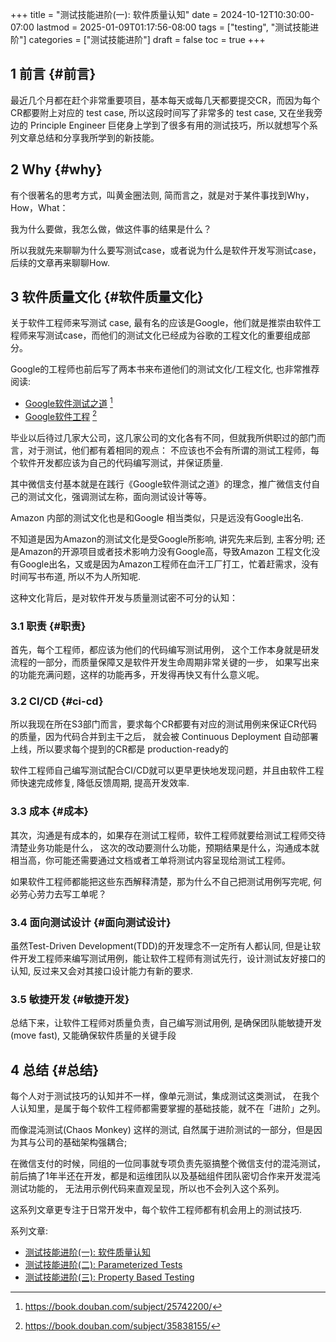 +++
title = "测试技能进阶(一): 软件质量认知"
date = 2024-10-12T10:30:00-07:00
lastmod = 2025-01-09T01:17:56-08:00
tags = ["testing", "测试技能进阶"]
categories = ["测试技能进阶"]
draft = false
toc = true
+++

## <span class="section-num">1</span> 前言 {#前言}

最近几个月都在赶个非常重要项目，基本每天或每几天都要提交CR，而因为每个CR都要附上对应的 test case, 所以这段时间写了非常多的 test case, 又在坐我旁边的 Principle Engineer 巨佬身上学到了很多有用的测试技巧，所以就想写个系列文章总结和分享我所学到的新技能。


## <span class="section-num">2</span> Why {#why}

有个很著名的思考方式，叫黄金圈法则, 简而言之，就是对于某件事找到Why，How，What：

我为什么要做，我怎么做，做这件事的结果是什么？

所以我就先来聊聊为什么要写测试case，或者说为什么是软件开发写测试case，后续的文章再来聊聊How.


## <span class="section-num">3</span> 软件质量文化 {#软件质量文化}

关于软件工程师来写测试 case, 最有名的应该是Google，他们就是推崇由软件工程师来写测试case，而他们的测试文化已经成为谷歌的工程文化的重要组成部分。

Google的工程师也前后写了两本书来布道他们的测试文化/工程文化, 也非常推荐阅读:

-   [Google软件测试之道](https://book.douban.com/subject/25742200/)&nbsp;[^fn:1]
-   [Google软件工程](https://book.douban.com/subject/35838155/)&nbsp;[^fn:2]

毕业以后待过几家大公司，这几家公司的文化各有不同，但就我所供职过的部门而言，对于测试，他们都有着相同的观点：
不应该也不会有所谓的测试工程师，每个软件开发都应该为自己的代码编写测试，并保证质量.

其中微信支付基本就是在践行《Google软件测试之道》的理念，推广微信支付自己的测试文化，强调测试左称，面向测试设计等等。

Amazon 内部的测试文化也是和Google 相当类似，只是远没有Google出名.

不知道是因为Amazon的测试文化是受Google所影响, 讲究先来后到, 主客分明; 还是Amazon的开源项目或者技术影响力没有Google高，导致Amazon 工程文化没有Google出名，又或是因为Amazon工程师在血汗工厂打工，忙着赶需求，没有时间写书布道, 所以不为人所知呢.

这种文化背后，是对软件开发与质量测试密不可分的认知：


### <span class="section-num">3.1</span> 职责 {#职责}

首先，每个工程师，都应该为他们的代码编写测试用例，
这个工作本身就是研发流程的一部分，而质量保障又是软件开发生命周期非常关键的一步，
如果写出来的功能充满问题，这样的功能再多，开发得再快又有什么意义呢。


### <span class="section-num">3.2</span> CI/CD {#ci-cd}

所以我现在所在S3部门而言，要求每个CR都要有对应的测试用例来保证CR代码的质量，因为代码合并到主干之后，
就会被 Continuous Deployment 自动部署上线，所以要求每个提到的CR都是 production-ready的

软件工程师自己编写测试配合CI/CD就可以更早更快地发现问题，并且由软件工程师快速完成修复, 降低反馈周期, 提高开发效率.


### <span class="section-num">3.3</span> 成本 {#成本}

其次，沟通是有成本的，如果存在测试工程师，软件工程师就要给测试工程师交待清楚业务功能是什么，
这次的改动要测什么功能，预期结果是什么，沟通成本就相当高，你可能还需要通过文档或者工单将测试内容呈现给测试工程师。

如果软件工程师都能把这些东西解释清楚，那为什么不自己把测试用例写完呢, 何必劳心劳力去写工单呢？


### <span class="section-num">3.4</span> 面向测试设计 {#面向测试设计}

虽然Test-Driven Development(TDD)的开发理念不一定所有人都认同, 但是让软件开发工程师来编写测试用例，能让软件工程师有测试先行，设计测试友好接口的认知, 反过来又会对其接口设计能力有新的要求.


### <span class="section-num">3.5</span> 敏捷开发 {#敏捷开发}

总结下来，让软件工程师对质量负责，自己编写测试用例, 是确保团队能敏捷开发(move fast), 又能确保软件质量的关键手段


## <span class="section-num">4</span> 总结 {#总结}

每个人对于测试技巧的认知并不一样，像单元测试，集成测试这类测试，
在我个人认知里，是属于每个软件工程师都需要掌握的基础技能，就不在「进阶」之列。

而像混沌测试(Chaos Monkey) 这样的测试, 自然属于进阶测试的一部分，但是因为其与公司的基础架构强耦合;

在微信支付的时候，同组的一位同事就专项负责先驱搞整个微信支付的混沌测试，
前后搞了1年半还在开发，都是和运维团队以及基础组件团队密切合作来开发混沌测试功能的，
无法用示例代码来直观呈现，所以也不会列入这个系列。

这系列文章更专注于日常开发中，每个软件工程师都有机会用上的测试技巧.

系列文章:

-   [测试技能进阶(一): 软件质量认知](https://ramsayleung.github.io/zh/post/2024/%E6%B5%8B%E8%AF%95%E6%8A%80%E8%83%BD%E8%BF%9B%E9%98%B6%E4%B8%80_%E8%BD%AF%E4%BB%B6%E8%B4%A8%E9%87%8F%E8%AE%A4%E7%9F%A5/)
-   [测试技能进阶(二): Parameterized Tests](https://ramsayleung.github.io/zh/post/2024/%E6%B5%8B%E8%AF%95%E6%8A%80%E8%83%BD%E8%BF%9B%E9%98%B6%E4%BA%8C_parameterized_tests/)
-   [测试技能进阶(三): Property Based Testing](https://ramsayleung.github.io/zh/post/2024/%E6%B5%8B%E8%AF%95%E6%8A%80%E8%83%BD%E8%BF%9B%E9%98%B6%E4%B8%89_property_based_testing/)

[^fn:1]: <https://book.douban.com/subject/25742200/>
[^fn:2]: <https://book.douban.com/subject/35838155/>
